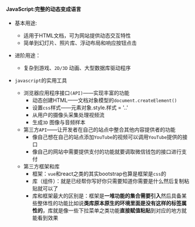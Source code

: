 #### JavaScript:完整的动态变成语言

- 基本用途:

  - 适用于HTML文档，可为网站提供动态交互特性
  - 简单到幻灯片、照片库、浮动布局和响应按钮点击

- 进阶用途：

  - 复杂到游戏、`2D/3D` 动画、大型数据库驱动程序

- `javascript`的实用工具

  - 浏览器应用程序接口`(API)`——实现丰富的功能
    - 动态创建HTML——文档对象模型的`document.createElement()`
    - 设置`css`样式——元素对象.style.样式 = '..'
    - 从用户的摄像头采集处理视频流
    - 生成`3D` 图像与音频样本
  - 第三方`API`——让开发者在自己的站点中整合其他内容提供者的功能
    - 像自己想在自己的站点添加`YouTube`的视频可以调用`YouTube`提供的接口
    - 像自己的网站中需要提供支付的功能就要调取微信钱包的接口进行支付
  - 第三方框架和库
    - 框架：`vue`和react之类的其实bootstrap也算是框架是`css`的
    - 库（组件）：就是已经帮你写好你只需要知道你需要是什么然后复制粘贴就可以了
    - 库和框架最大的区别是：框架是**一堆功能的集合需要引入**然后具备某些整体性的功能比如说**类库原本原生的环境里面是没有这样的标签属性的**，库就是像一些下拉菜单之类功能**直接赋值粘贴**到对应的地方就能看到效果

  

